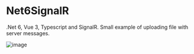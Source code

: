 ﻿# Net6SignalR

.Net 6, Vue 3, Typescript and SignalR.
Small example of uploading file with server messages.

![image](https://user-images.githubusercontent.com/1060389/161275681-60f4d967-3996-44d6-aa71-2d64cf1d8df5.png)
